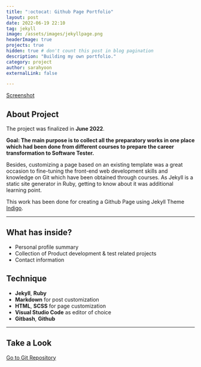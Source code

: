 ```yaml
---
title: ":octocat: Github Page Portfolio"
layout: post
date: 2022-06-19 22:10
tag: jekyll
image: /assets/images/jekyllpage.png
headerImage: true
projects: true
hidden: true # don't count this post in blog pagination
description: "Building my own portfolio."
category: project
author: sarahyoon
externalLink: false

---
```


[Screenshot](/assets/images/jekyll.png)

## About Project

The project was finalized in **June 2022**.

**Goal: The main purpose is to collect all the preparatory works in one place which had been done from different courses to prepare the career transformation to Software Tester.**

Besides, customizing a page based on an existing template was a great occasion to fine-tuning the front-end web development skills and knowledge on Git which have been obtained through courses. As Jekyll is a static site generator in Ruby, getting to know about it was additional learning point. 

This work has been done for creating a Github Page using Jekyll Theme [Indigo](https://github.com/sergiokopplin/indigo).

---

## What has inside?

- Personal profile summary
- Collection of Product development & test related projects
- Contact information


## Technique

- **Jekyll**, **Ruby**
- **Markdown** for post customization 
- **HTML**, **SCSS** for page customization
- **Visual Studio Code** as editor of choice
- **Gitbash**, **Github**


---

## Take a Look

[Go to Git Repository](https://github.com/morgenstern89/morgenstern89.github.io.git) 

